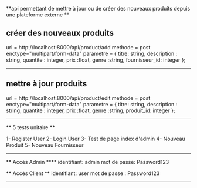 **api permettant de mettre à jour ou de créer des nouveaux produits depuis une plateforme externe **


## créer des nouveaux produits
 url = http://localhost:8000/api/product/add
 methode = post
 enctype="multipart/form-data"
 parametre = {
	titre: string,
	description : string,
	quantite : integer,
	prix :float,
	genre :string, 
	fournisseur_id: integer
};

---


## mettre à jour produits
 url = http://localhost:8000/api/product/edit
 methode = post
 enctype="multipart/form-data"
 parametre = {
	titre: string,
	description : string,
	quantite : integer,
	prix :float,
	genre :string, 
	produit_id: integer
};

-----------------

** 5 tests unitaire  **

1- Register User
2- Login User
3- Test de page index d'admin
4- Nouveau Produit
5- Nouveau Fournisseur


----------------

** Accès Admin ****
identifiant: admin
mot de passe: Password123

**    Accès Client   **
identifiant: user
mot de passe : Password123

---------------

